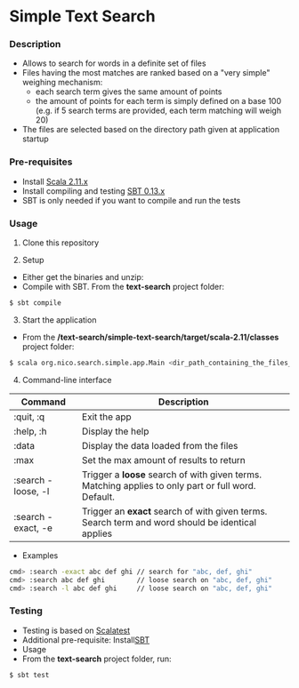 # Simple Text Search

### Description
 * Allows to search for words in a definite set of files
 * Files having the most matches are ranked based on a "very simple" weighing mechanism:
   * each search term gives the same amount of points
   * the amount of points for each term is simply defined on a base 100 (e.g. if 5 search terms are provided, each term matching will weigh 20)
 * The files are selected based on the directory path given at application startup

### Pre-requisites
 * Install [Scala 2.11.x](https://www.scala-lang.org/download/)
 * Install compiling and testing [SBT 0.13.x](http://www.scala-sbt.org/download.html)
  * SBT is only needed if you want to compile and run the tests

### Usage

 1. Clone this repository

 2. Setup
  * Either get the binaries and unzip:   
  * Compile with SBT. From the **text-search** project folder:
 ```bash
 $ sbt compile
 ```

 3. Start the application
  * From the **/text-search/simple-text-search/target/scala-2.11/classes** project folder:
```bash
$ scala org.nico.search.simple.app.Main <dir_path_containing_the_files_to_search>
```

 4. Command-line interface

| Command       | Description   |
| ------------- | ------------- |
| :quit, :q | Exit the app |
| :help, :h | Display the help |
| :data | Display the data loaded from the files |
| :max | Set the max amount of results to return |
| :search -loose, -l <terms> | Trigger a **loose** search of with given terms. Matching applies to only part or full word. Default. |
| :search -exact, -e <terms> | Trigger an **exact** search of with given terms. Search term and word should be identical applies |

 * Examples
```bash
cmd> :search -exact abc def ghi // search for "abc, def, ghi"
cmd> :search abc def ghi        // loose search on "abc, def, ghi"
cmd> :search -l abc def ghi     // loose search on "abc, def, ghi"
```

### Testing

 * Testing is based on [Scalatest](http://www.scalatest.org)
 * Additional pre-requisite:
    Install[SBT](http://www.scala-sbt.org/download.html)
 * Usage
  * From the **text-search** project folder, run:   
 ```bash
 $ sbt test
 ```
